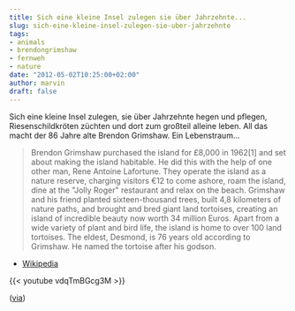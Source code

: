 ```yaml
---
title: Sich eine kleine Insel zulegen sie über Jahrzehnte...
slug: sich-eine-kleine-insel-zulegen-sie-uber-jahrzehnte
tags:
- animals
- brendongrimshaw
- fernweh
- nature
date: "2012-05-02T10:25:00+02:00"
author: marvin
draft: false
---
```

Sich eine kleine Insel zulegen, sie über Jahrzehnte hegen und pflegen,
Riesenschildkröten züchten und dort zum großteil alleine leben. All das
macht der 86 Jahre alte Brendon Grimshaw. Ein Lebenstraum...

> Brendon Grimshaw purchased the island for £8,000 in 1962[1] and set
> about making the island habitable. He did this with the help of one
> other man, Rene Antoine Lafortune. They operate the island as a nature
> reserve, charging visitors €12 to come ashore, roam the island, dine
> at the "Jolly Roger" restaurant and relax on the beach. Grimshaw and
> his friend planted sixteen-thousand trees, built 4,8 kilometers of
> nature paths, and brought and bred giant land tortoises, creating an
> island of incredible beauty now worth 34 million Euros. Apart from a
> wide variety of plant and bird life, the island is home to over 100
> land tortoises. The eldest, Desmond, is 76 years old according to
> Grimshaw. He named the tortoise after his godson.

- [Wikipedia](http://en.wikipedia.org/wiki/Moyenne_Island)

{{< youtube vdqTmBGcg3M >}}

([via](http://twentytwowords.com/2012/05/01/86-year-old-lives-alone-on-his-island-reintroducing-indigenous-giant-tortoises/))